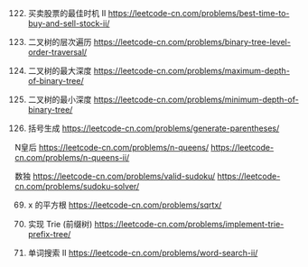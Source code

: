 122. 买卖股票的最佳时机 II
https://leetcode-cn.com/problems/best-time-to-buy-and-sell-stock-ii/
102. 二叉树的层次遍历
https://leetcode-cn.com/problems/binary-tree-level-order-traversal/
104. 二叉树的最大深度
https://leetcode-cn.com/problems/maximum-depth-of-binary-tree/
111. 二叉树的最小深度
https://leetcode-cn.com/problems/minimum-depth-of-binary-tree/

22. 括号生成
https://leetcode-cn.com/problems/generate-parentheses/

N皇后
https://leetcode-cn.com/problems/n-queens/
https://leetcode-cn.com/problems/n-queens-ii/

数独
https://leetcode-cn.com/problems/valid-sudoku/
https://leetcode-cn.com/problems/sudoku-solver/


69. x 的平方根
https://leetcode-cn.com/problems/sqrtx/
208. 实现 Trie (前缀树)
https://leetcode-cn.com/problems/implement-trie-prefix-tree/

212. 单词搜索 II
https://leetcode-cn.com/problems/word-search-ii/

